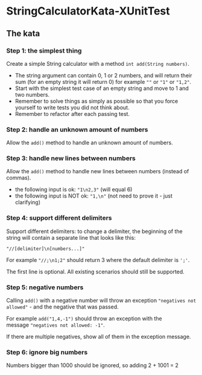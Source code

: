 # StringCalculatorKata-XUnitTest

## **The kata**

### **Step 1: the simplest thing**

Create a simple String calculator with a method `int add(String numbers)`.

- The string argument can contain 0, 1 or 2 numbers, and will return their sum (for an empty string it will return 0) for example `""` or `"1"` or `"1,2"`.
- Start with the simplest test case of an empty string and move to 1 and two numbers.
- Remember to solve things as simply as possible so that you force yourself to write tests you did not think about.
- Remember to refactor after each passing test.

### **Step 2: handle an unknown amount of numbers**

Allow the `add()` method to handle an unknown amount of numbers.

### **Step 3: handle new lines between numbers**

Allow the `add()` method to handle new lines between numbers (instead of commas).

- the following input is ok: `"1\n2,3"` (will equal 6)
- the following input is NOT ok: `"1,\n"` (not need to prove it - just clarifying)

### **Step 4: support different delimiters**

Support different delimiters: to change a delimiter, the beginning of the string will contain a separate line that looks like this:

`"//[delimiter]\n[numbers...]"`

For example `"//;\n1;2"` should return 3 where the default delimiter is `';'`.

The first line is optional. All existing scenarios should still be supported.

### **Step 5: negative numbers**

Calling `add()` with a negative number will throw an exception `"negatives not allowed"` - and the negative that was passed.

For example `add("1,4,-1")` should throw an exception with the message `"negatives not allowed: -1"`.

If there are multiple negatives, show all of them in the exception message.

### **Step 6: ignore big numbers**

Numbers bigger than 1000 should be ignored, so adding 2 + 1001 = 2
